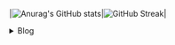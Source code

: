 |![Anurag's GitHub stats](https://github-readme-stats.vercel.app/api?username=pgc0419&show_icons=true&theme=default)|![[GitHub Streak](https://streak-stats.demolab.com?user=pgc0419)](https://git.io/streak-stats)|

<details>
<summary>
Blog
</summary>
<a href="https://pgc0419.tistory.com/" target="_blank"><img src="https://img.shields.io/badge/Tistory-F36D5D?style=flat&logo=Tistory&logoColor=000000"/></a>
</details>

<!--
**pgc0419/pgc0419** is a ✨ _special_ ✨ repository because its `README.md` (this file) appears on your GitHub profile.

Here are some ideas to get you started:

- 🔭 I’m currently working on ...
- 🌱 I’m currently learning ...
- 👯 I’m looking to collaborate on ...
- 🤔 I’m looking for help with ...
- 💬 Ask me about ...
- 📫 How to reach me: ...
- 😄 Pronouns: ...
- ⚡ Fun fact: ...
-->
